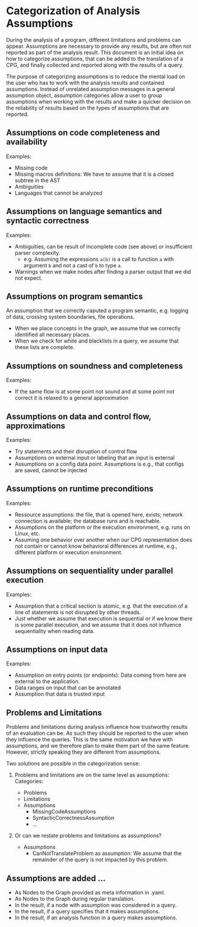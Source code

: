 # Categorization of Analysis Assumptions

During the analysis of a program, different limitations and problems can appear. Assumptions are necessary to provide any results, but are often not reported as part of the analysis result. This document is an initial idea on how to categorize assumptions, that can be added to the translation of a CPG, and finally collected and reported along with the results of a query.

The purpose of categorizing assumptions is to reduce the mental load on the user who has to work with the analysis results and contained assumptions. Instead of unrelated assumption messages in a general assumption object, assumption categories allow a user to group assumptions when working with the results and make a quicker decision on the reliability of results based on the types of assumptions that are reported.

## Assumptions on code completeness and availability

Examples:
 - Missing code
 - Missing macros definitions: We have to assume that it is a closed subtree in the AST
 - Ambiguities
 - Languages that cannot be analyzed
 
## Assumptions on language semantics and syntactic correctness

Examples:
 - Ambiguities, can be result of incomplete code (see above) or insufficient parser complexity.
   - e.g. Assuming the expressions `a(b)` is a call to function `a` with argument `b` and not a cast of `b` to type `a`. 
 - Warnings when we make nodes after finding a parser output that we did not expect.

## Assumptions on program semantics
An assumption that we correctly caputed a program semantic, e.g. logging of data, crossing system boundaries, file operations.

 - When we place concepts in the graph, we assume that we correctly identified all necessary places.
 - When we check for white and blacklists in a query, we assume that these lists are complete.

## Assumptions on soundness and completeness

Examples:
 - If the same flow is at some point not sound and at some point not correct it is relaxed to a general approximation

## Assumptions on data and control flow, approximations

Examples:
 - Try statements and their disruption of control flow
 - Assumptions on external input or labeling that an input is external
 - Assumptions on a config data point. Assumptions is e.g., that configs are saved, cannot be injected

## Assumptions on runtime preconditions

Examples:
 - Ressource assumptions: the file, that is opened here, exists; network connection is available; the database runs and is reachable.
 - Assumptions on the platform or the execution environment, e.g. runs on Linux, etc.
 - Assuming one behavior over another when our CPG representation does not contain or cannot know behavioral differences at runtime, e.g., different platform or execution environment.

## Assumptions on sequentiality under parallel execution

Examples:
 - Assumption that a critical section is atomic, e.g. that the execution of a line of statements is not disrupted by other threads.
 - Just whether we assume that execution is sequential or if we know there is some parallel execution, and we assume that it does not influence sequentiality when reading data.

## Assumptions on input data

Examples:
 - Assumption on entry points (or endpoints): Data coming from here are external to the application.
 - Data ranges on input that can be annotated
 - Assumption that data is trusted input
 
## Problems and Limitations

Problems and limitations during analysis influence how trustworthy results of an evaluation can be. As such they should be reported to the user when they influence the queries. This is the same motivation we have with assumptions, and we therefore plan to make them part of the same feature. However, strictly speaking they are different from assumptions.

Two solutions are possible in the categorization sense: 
 1. Problems and limitations are on the same level as assumptions:
   Categories:
  
    - Problems
    - Limitations
    - Assumptions
      - MissingCodeAssumptions
      - SyntacticCorrectnessAssumption
      - ...
   
 2. Or can we restate problems and limitations as assumptions?
    - Assumptions
      - CanNotTranslateProblem as assumption: We assume that the remainder of the query is not impacted by this problem.
        
## Assumptions are added ...
 - As Nodes to the Graph provided as meta information in .yaml.
 - As Nodes to the Graph during regular translation.
 - In the result, if a node with assumption was considered in a query.
 - In the result, if a query specifies that it makes assumptions.
 - In the result, if an analysis function in a query makes assumptions.
